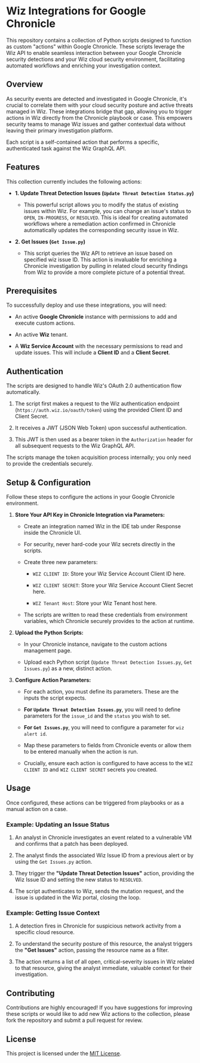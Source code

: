 # Wiz Integrations for Google Chronicle

This repository contains a collection of Python scripts designed to function as custom "actions" within Google Chronicle. These scripts leverage the Wiz API to enable seamless interaction between your Google Chronicle security detections and your Wiz cloud security environment, facilitating automated workflows and enriching your investigation context.

## Overview

As security events are detected and investigated in Google Chronicle, it's crucial to correlate them with your cloud security posture and active threats managed in Wiz. These integrations bridge that gap, allowing you to trigger actions in Wiz directly from the Chronicle playbook or case. This empowers security teams to manage Wiz issues and gather contextual data without leaving their primary investigation platform.

Each script is a self-contained action that performs a specific, authenticated task against the Wiz GraphQL API.

## Features

This collection currently includes the following actions:

- **1. Update Threat Detection Issues (`Update Threat Detection Status.py`)**
    
    - This powerful script allows you to modify the status of existing issues within Wiz. For example, you can change an issue's status to `OPEN`, `IN-PROGRESS`, or `RESOLVED`. This is ideal for creating automated workflows where a remediation action confirmed in Chronicle automatically updates the corresponding security issue in Wiz.
        
- **2. Get Issues (`Get Issue.py`)**
    
    - This script queries the Wiz API to retrieve an issue based on specified wiz issue ID. This action is invaluable for enriching a Chronicle investigation by pulling in related cloud security findings from Wiz to provide a more complete picture of a potential threat.
        

## Prerequisites

To successfully deploy and use these integrations, you will need:

- An active **Google Chronicle** instance with permissions to add and execute custom actions.
    
- An active **Wiz** tenant.
    
- A **Wiz Service Account** with the necessary permissions to read and update issues. This will include a **Client ID** and a **Client Secret**.
    

## Authentication

The scripts are designed to handle Wiz's OAuth 2.0 authentication flow automatically.

1. The script first makes a request to the Wiz authentication endpoint (`https://auth.wiz.io/oauth/token`) using the provided Client ID and Client Secret.
    
2. It receives a JWT (JSON Web Token) upon successful authentication.
    
3. This JWT is then used as a bearer token in the `Authorization` header for all subsequent requests to the Wiz GraphQL API.
    

The scripts manage the token acquisition process internally; you only need to provide the credentials securely.

## Setup & Configuration

Follow these steps to configure the actions in your Google Chronicle environment.

1. **Store Your API Key in Chronicle Integration via Parameters:**
    
    - Create an integration named Wiz in the IDE tab under Response inside the Chronicle UI.
        
    - For security, never hard-code your Wiz secrets directly in the scripts.
        
    - Create three new parameters:
        
        - `WIZ CLIENT ID`: Store your Wiz Service Account Client ID here.
            
        - `WIZ CLIENT SECRET`: Store your Wiz Service Account Client Secret here.
        
        - `WIZ Tenant Host`: Store your Wiz Tenant host here.
            
    - The scripts are written to read these credentials from environment variables, which Chronicle securely provides to the action at runtime.
        
2. **Upload the Python Scripts:**
    
    - In your Chronicle instance, navigate to the custom actions management page.
        
    - Upload each Python script (`Update Threat Detection Issues.py`, `Get Issues.py`) as a new, distinct action.
        
3. **Configure Action Parameters:**
    
    - For each action, you must define its parameters. These are the inputs the script expects.
        
    - **For `Update Threat Detection Issues.py`**, you will need to define parameters for the `issue_id` and the `status` you wish to set.
        
    - **For `Get Issues.py`**, you will need to configure a parameter for  `wiz alert id`.
        
    - Map these parameters to fields from Chronicle events or allow them to be entered manually when the action is run.
        
    - Crucially, ensure each action is configured to have access to the `WIZ CLIENT ID` and `WIZ CLIENT SECRET` secrets you created.
        

## Usage

Once configured, these actions can be triggered from playbooks or as a manual action on a case.

### Example: Updating an Issue Status

1. An analyst in Chronicle investigates an event related to a vulnerable VM and confirms that a patch has been deployed.
    
2. The analyst finds the associated Wiz Issue ID from a previous alert or by using the `Get Issues.py` action.
    
3. They trigger the **"Update Threat Detection Issues"** action, providing the Wiz Issue ID and setting the new status to `RESOLVED`.
    
4. The script authenticates to Wiz, sends the mutation request, and the issue is updated in the Wiz portal, closing the loop.
    

### Example: Getting Issue Context

1. A detection fires in Chronicle for suspicious network activity from a specific cloud resource.
    
2. To understand the security posture of this resource, the analyst triggers the **"Get Issues"** action, passing the resource name as a filter.
    
3. The action returns a list of all open, critical-severity issues in Wiz related to that resource, giving the analyst immediate, valuable context for their investigation.
    

## Contributing

Contributions are highly encouraged! If you have suggestions for improving these scripts or would like to add new Wiz actions to the collection, please fork the repository and submit a pull request for review.

## License

This project is licensed under the [MIT License](LICENSE "null").
